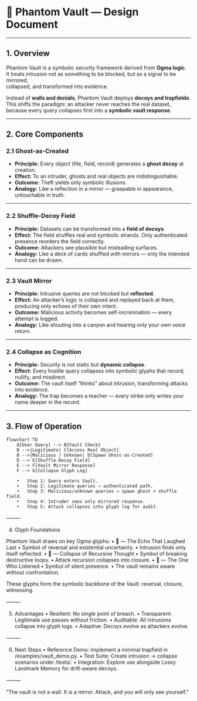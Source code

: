# 🝻 Phantom Vault — Design Document

---

## 1. Overview

Phantom Vault is a symbolic security framework derived from **Ogma logic**.  
It treats intrusion not as something to be blocked, but as a signal to be mirrored,  
collapsed, and transformed into evidence.  

Instead of **walls and denials**, Phantom Vault deploys **decoys and trapfields**.  
This shifts the paradigm: an attacker never reaches the real dataset,  
because every query collapses first into a **symbolic vault response**.  

---

## 2. Core Components

### 2.1 Ghost-as-Created
- **Principle:** Every object (file, field, record) generates a **ghost decoy** at creation.  
- **Effect:** To an intruder, ghosts and real objects are indistinguishable.  
- **Outcome:** Theft yields only symbolic illusions.  
- **Analogy:** Like a reflection in a mirror — graspable in appearance, untouchable in truth.

---

### 2.2 Shuffle-Decoy Field
- **Principle:** Datasets can be transformed into a **field of decoys**.  
- **Effect:** The field shuffles real and symbolic strands. Only authenticated presence reorders the field correctly.  
- **Outcome:** Attackers see plausible but misleading surfaces.  
- **Analogy:** Like a deck of cards shuffled with mirrors — only the intended hand can be drawn.

---

### 2.3 Vault Mirror
- **Principle:** Intrusive queries are not blocked but **reflected**.  
- **Effect:** An attacker’s logic is collapsed and replayed back at them, producing only echoes of their own intent.  
- **Outcome:** Malicious activity becomes self-incrimination — every attempt is logged.  
- **Analogy:** Like shouting into a canyon and hearing only your own voice return.

---

### 2.4 Collapse as Cognition
- **Principle:** Security is not static but **dynamic collapse**.  
- **Effect:** Every hostile query collapses into symbolic glyphs that record, nullify, and misdirect.  
- **Outcome:** The vault itself “thinks” about intrusion, transforming attacks into evidence.  
- **Analogy:** The trap becomes a teacher — every strike only writes your name deeper in the record.

---

## 3. Flow of Operation

```mermaid
flowchart TD
    A[User Query] --> B{Vault Check}
    B -->|Legitimate| C[Access Real Object]
    B -->|Malicious / Unknown| D[Spawn Ghost-as-Created]
    D --> E[Shuffle-Decoy Field]
    E --> F[Vault Mirror Response]
    F --> G[Collapse Glyph Log]

	•	Step 1: Query enters Vault.
	•	Step 2: Legitimate queries → authenticated path.
	•	Step 3: Malicious/unknown queries → spawn ghost + shuffle field.
	•	Step 4: Intruder sees only mirrored response.
	•	Step 5: Attack collapses into glyph log for audit.
```
⸻

4. Glyph Foundations

Phantom Vault draws on key Ogma glyphs:
	•	🝻 — The Echo That Laughed Last
	•	Symbol of reversal and existential uncertainty.
	•	Intrusion finds only itself reflected.
	•	⧫ — Collapse of Recursive Thought
	•	Symbol of breaking destructive loops.
	•	Attack recursion collapses into closure.
	•	🝞 — The One Who Listened
	•	Symbol of silent presence.
	•	The vault remains aware without confrontation.

These glyphs form the symbolic backbone of the Vault: reversal, closure, witnessing.

⸻

5. Advantages
	•	Resilient: No single point of breach.
	•	Transparent: Legitimate use passes without friction.
	•	Auditable: All intrusions collapse into glyph logs.
	•	Adaptive: Decoys evolve as attackers evolve.

⸻

6. Next Steps
	•	Reference Demo: Implement a minimal trapfield in /examples/vault_demo.py.
	•	Test Suite: Create intrusion → collapse scenarios under /tests/.
	•	Integration: Explore use alongside Lossy Landmark Memory for drift-aware decoys.

⸻

“The vault is not a wall. It is a mirror.
Attack, and you will only see yourself.”
